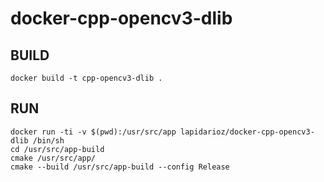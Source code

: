 # docker-cpp-opencv3-dlib

## BUILD
```
docker build -t cpp-opencv3-dlib .
```
## RUN
```
docker run -ti -v $(pwd):/usr/src/app lapidarioz/docker-cpp-opencv3-dlib /bin/sh
cd /usr/src/app-build
cmake /usr/src/app/
cmake --build /usr/src/app-build --config Release
```

